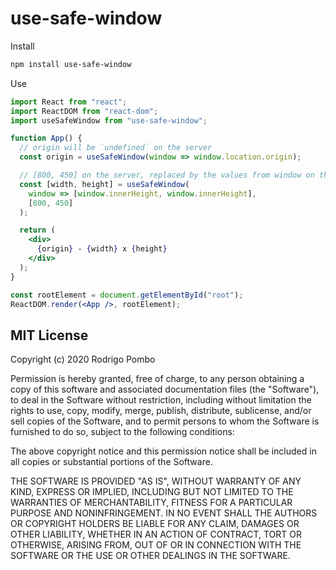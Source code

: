 # use-safe-window

Install

```bash
npm install use-safe-window
```

Use

```jsx
import React from "react";
import ReactDOM from "react-dom";
import useSafeWindow from "use-safe-window";

function App() {
  // origin will be `undefined` on the server
  const origin = useSafeWindow(window => window.location.origin);

  // [800, 450] on the server, replaced by the values from window on the client
  const [width, height] = useSafeWindow(
    window => [window.innerHeight, window.innerHeight],
    [800, 450]
  );

  return (
    <div>
      {origin} - {width} x {height}
    </div>
  );
}

const rootElement = document.getElementById("root");
ReactDOM.render(<App />, rootElement);
```

## MIT License

Copyright (c) 2020 Rodrigo Pombo

Permission is hereby granted, free of charge, to any person obtaining a copy of this software and associated documentation files (the "Software"), to deal in the Software without restriction, including without limitation the rights to use, copy, modify, merge, publish, distribute, sublicense, and/or sell copies of the Software, and to permit persons to whom the Software is furnished to do so, subject to the following conditions:

The above copyright notice and this permission notice shall be included in all copies or substantial portions of the Software.

THE SOFTWARE IS PROVIDED "AS IS", WITHOUT WARRANTY OF ANY KIND, EXPRESS OR IMPLIED, INCLUDING BUT NOT LIMITED TO THE WARRANTIES OF MERCHANTABILITY, FITNESS FOR A PARTICULAR PURPOSE AND NONINFRINGEMENT. IN NO EVENT SHALL THE AUTHORS OR COPYRIGHT HOLDERS BE LIABLE FOR ANY CLAIM, DAMAGES OR OTHER LIABILITY, WHETHER IN AN ACTION OF CONTRACT, TORT OR OTHERWISE, ARISING FROM, OUT OF OR IN CONNECTION WITH THE SOFTWARE OR THE USE OR OTHER DEALINGS IN THE SOFTWARE.
